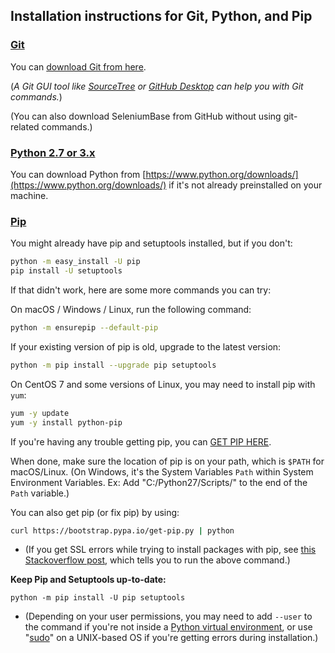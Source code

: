 ## Installation instructions for Git, Python, and Pip
### [Git](http://www.git-scm.com)

You can [download Git from here](http://git-scm.com/downloads).

(<i>A Git GUI tool like [SourceTree](https://www.sourcetreeapp.com/) or [GitHub Desktop](https://desktop.github.com/) can help you with Git commands.</i>)

(You can also download SeleniumBase from GitHub without using git-related commands.)

### [Python 2.7 or 3.x](https://www.python.org)

You can download Python from [https://www.python.org/downloads/](https://www.python.org/downloads/) if it's not already preinstalled on your machine.

### [Pip](https://en.wikipedia.org/wiki/Pip_%28package_manager%29)

You might already have pip and setuptools installed, but if you don't:

```bash
python -m easy_install -U pip
pip install -U setuptools
```

If that didn't work, here are some more commands you can try:

On macOS / Windows / Linux, run the following command:
```bash
python -m ensurepip --default-pip
```

If your existing version of pip is old, upgrade to the latest version:
```bash
python -m pip install --upgrade pip setuptools
```

On CentOS 7 and some versions of Linux, you may need to install pip with ``yum``:
```bash
yum -y update
yum -y install python-pip
```

If you're having any trouble getting pip, you can [GET PIP HERE](https://pip.pypa.io/en/latest/installing/).

When done, make sure the location of pip is on your path, which is `$PATH` for macOS/Linux. (On Windows, it's the System Variables `Path` within System Environment Variables. Ex: Add "C:/Python27/Scripts/" to the end of the `Path` variable.)

You can also get pip (or fix pip) by using:
```bash
curl https://bootstrap.pypa.io/get-pip.py | python
```
* (If you get SSL errors while trying to install packages with pip, see [this Stackoverflow post](https://stackoverflow.com/questions/49768770/not-able-to-install-python-packages-ssl-tlsv1-alert-protocol-version), which tells you to run the above command.)

**Keep Pip and Setuptools up-to-date:**
```
python -m pip install -U pip setuptools
```
* (Depending on your user permissions, you may need to add ``--user`` to the command if you're not inside a [Python virtual environment](virtualenv_instructions.md), or use "[sudo](https://en.wikipedia.org/wiki/Sudo)" on a UNIX-based OS if you're getting errors during installation.)
